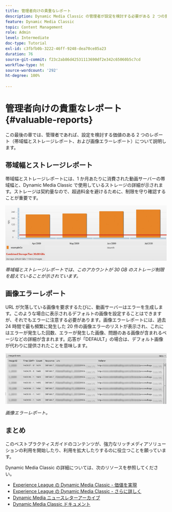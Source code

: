 ```yaml
---
title: 管理者向けの貴重なレポート
description: Dynamic Media Classic の管理者が設定を検討する必要がある 2 つの重要なレポートを確認します。
feature: Dynamic Media Classic
topic: Content Management
role: Admin
level: Intermediate
doc-type: Tutorial
exl-id: c3fbfb0b-3222-46ff-9248-dea70ce85a23
duration: 76
source-git-commit: f23c2ab86d42531113690df2e342c65060b5c7cd
workflow-type: ht
source-wordcount: '292'
ht-degree: 100%

---
```


# 管理者向けの貴重なレポート {#valuable-reports}

この最後の章では、管理者であれば、設定を検討する価値のある 2 つのレポート（帯域幅とストレージレポート、および画像エラーレポート）について説明します。

## 帯域幅とストレージレポート

帯域幅とストレージレポートには、1 か月あたりに消費された動画サーバーの帯域幅と、Dynamic Media Classic で使用しているストレージの詳細が示されます。ストレージは契約量なので、超過料金を避けるために、制限を守り確認することが重要です。

![画像](assets/valuable-reports/reports-1.jpg)

_帯域幅とストレージレポートでは、このアカウントが 30 GB のストレージ制限を超えていることが示されています。_

## 画像エラーレポート

URL が欠落している画像を要求するたびに、動画サーバーはエラーを生成します。このような場合に表示されるデフォルトの画像を設定することはできますが、それでもエラーに注意する必要があります。画像エラーレポートには、過去 24 時間で最も頻繁に発生した 20 件の画像エラーのリストが表示され、これにはエラーが発生した回数、エラーが発生した画像、問題のある画像が含まれるページなどの詳細が含まれます。応答が「DEFAULT」の場合は、デフォルト画像が代わりに提供されたことを意味します。

![画像](assets/valuable-reports/reports-2.jpg)

_画像エラーレポート。_

## まとめ

このベストプラクティスガイドのコンテンツが、強力なリッチメディアソリューションの利用を開始したり、利用を拡大したりするのに役立つことを願っています。

Dynamic Media Classic の詳細については、次のリソースを参照してください。

- [Experience League の Dynamic Media Classic - 価値を実現](https://guided.adobe.com/?launch=AEM-5a#recommended/solutions/experience-manager)
- [Experience League の Dynamic Media Classic - さらに詳しく](https://guided.adobe.com/?launch=AEM-6a#recommended/solutions/experience-manager)
- [Dynamic Media ニュースレターアーカイブ](https://experienceleague.adobe.com/docs/dynamic-media-classic/using/dynamic-media-newsletter.html?lang=ja)
- [Dynamic Media Classic ドキュメント](https://experienceleague.adobe.com/docs/dynamic-media-classic/using/home.html?lang=ja)
